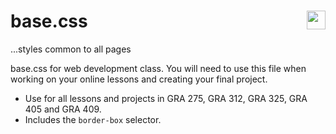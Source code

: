 # base.css <img src="http://www.dondempsey.com/assets/dd-logo-red.svg" width="30px" align="right">
...styles common to all pages

base.css for web development class. You will need to use this file when working on your online lessons and creating your final project.

- Use for all lessons and projects in GRA 275, GRA 312, GRA 325, GRA 405 and GRA 409.
- Includes the ```border-box``` selector.

